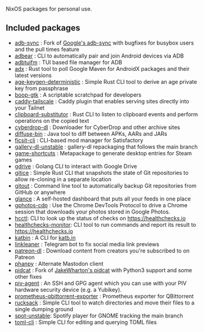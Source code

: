NixOS packages for personal use.

## Included packages

- [adb-sync] : Fork of [Google's adb-sync] with bugfixes for busybox users and the pull times feature
- [adbear] : CLI to automatically pair and join Android devices via ADB
- [adbtuifm] : TUI based file manager for ADB
- [adx] : Rust tool to poll Google Maven for AndroidX packages and their latest versions
- [age-keygen-deterministic] : Simple Rust CLI tool to derive an age private key from passphrase
- [boop-gtk] : A scriptable scratchpad for developers
- [caddy-tailscale] : Caddy plugin that enables serving sites directly into your Tailnet
- [clipboard-substitutor] : Rust CLI to listen to clipboard events and perform operations on the copied text
- [cyberdrop-dl] : Downloader for CyberDrop and other archive sites
- [diffuse-bin] : Java tool to diff between APKs, AARs and JARs
- [ficsit-cli] : CLI-based mod manager for Satisfactory
- [gallery-dl-unstable] : gallery-dl repackaging that follows the main branch
- [game-shortcuts] : Metapackage to generate desktop entries for Steam games
- [gdrive] : Golang CLI to interact with Google Drive
- [gitice] : Simple Rust CLI that snapshots the state of Git repositories to allow re-cloning in a separate location
- [gitout] : Command line tool to automatically backup Git repositories from GitHub or anywhere
- [glance] :  A self-hosted dashboard that puts all your feeds in one place
- [gphotos-cdp] : Use the Chrome DevTools Protocol to drive a Chrome session that downloads your photos stored in Google Photos.
- [hcctl]: CLI to look up the status of checks on https://healthchecks.io
- [healthchecks-monitor]: CLI tool to run commands and report its result to https://healthchecks.io
- [katbin] : A CLI for [katb.in]
- [linkleaner] : Telegram bot to fix social media link previews
- [patreon-dl] : Download content from creators you're subscribed to on Patreon
- [phanpy] : Alternate Mastodon client
- [pidcat] : Fork of [JakeWharton's pidcat] with Python3 support and some other fixes
- [piv-agent] : An SSH and GPG agent which you can use with your PIV hardware security device (e.g. a Yubikey).
- [prometheus-qbittorrent-exporter] : Prometheus exporter for QBittorrent
- [rucksack] : Simple CLI tool to watch directories and move their files to a single dumping ground
- [spot-unstable]: Spotify player for GNOME tracking the main branch
- [toml-cli] : Simple CLI for editing and querying TOML files

[adb-sync]: https://msfjarvis.dev/g/adb-sync
[adbear]: https://github.com/msfjarvis/adbear
[adbtuifm]: https://github.com/darkhz/adbtuifm
[adx]: https://msfjarvis.dev/g/androidx-release-watcher
[age-keygen-deterministic]: https://github.com/keisentraut/age-keygen-deterministic
[boop-gtk]: https://msfjarvis.dev/g/boop-gtk
[caddy-tailscale]: https://github.com/tailscale/caddy-tailscale
[clipboard-substitutor]: https://msfjarvis.dev/g/clipboard-substitutor
[cyberdrop-dl]: https://github.com/jbsparrow/cyberdropdownloader
[diffuse-bin]: https://github.com/JakeWharton/diffuse
[ficsit-cli]: https://github.com/satisfactorymodding/ficsit-cli
[gallery-dl-unstable]: https://github.com/mikf/gallery-dl
[game-shortcuts]: https://store.steampowered.com
[gdrive]: https://msfjarvis.dev/g/gdrive
[gitice]: https://msfjarvis.dev/g/gitice
[gitout]: https://msfjarvis.dev/g/gitout
[glance]: https://github.com/glanceapp/glance
[google's adb-sync]: https://github.com/google/adb-sync
[gphotos-cdp]: https://msfjarvis.dev/g/gphotos-cdp
[hcctl]: https://msfjarvis.dev/g/healthchecks-rs
[healthchecks-monitor]: https://msfjarvis.dev/g/healthchecks-rs
[jakewharton's pidcat]: https://github.com/JakeWharton/pidcat
[katb.in]: https://katb.in
[katbin]: https://github.com/SphericalKat/katbin-cli
[linkleaner]: https://msfjarvis.dev/g/linkleaner
[patreon-dl]: https://github.com/PrivateGER/patreon-dl
[phanpy]: https://github.com/cheeaun/phanpy
[pidcat]: https://msfjarvis.dev/g/pidcat
[piv-agent]: https://github.com/smlx/piv-agent
[prometheus-qbittorrent-exporter]: https://github.com/esanchezm/prometheus-qbittorrent-exporter
[rucksack]: https://msfjarvis.dev/g/rucksack
[spot-unstable]: https://github.com/xou816/spot
[toml-cli]: https://github.com/gnprice/toml-cli
